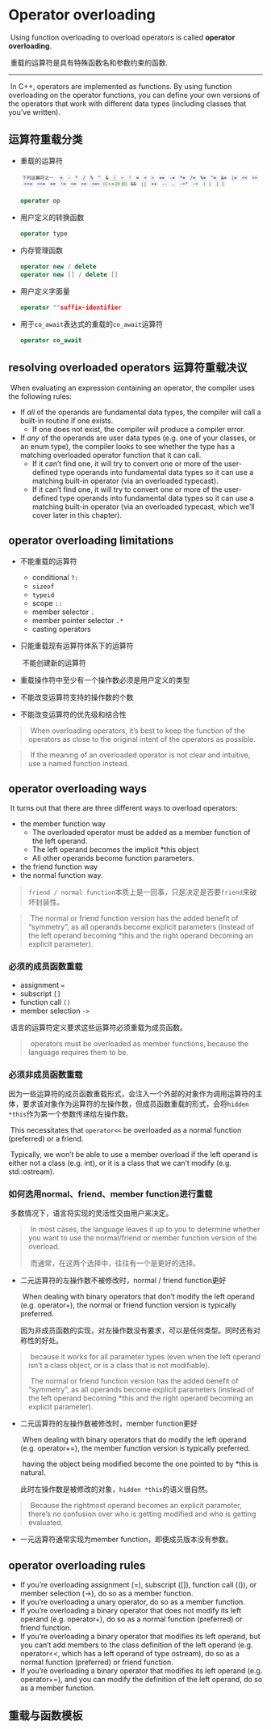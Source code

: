 # Operator overloading

​		Using function overloading to overload operators is called **operator overloading**.

​		重载的运算符是具有特殊函数名和参数约束的函数.

---

​		In C++, operators are implemented as functions. By using function overloading on the operator functions, you can define your own versions of the operators that work with different data types (including classes that you’ve written). 



## 运算符重载分类

- 重载的运算符

  ![image-20221017121556067](https://raw.githubusercontent.com/Mocearan/picgo-server/main/image-20221017121556067.png)

  ```c++
  operator op
  ```

- 用户定义的转换函数

  ```c++
  operator type
  ```

- 内存管理函数

  ```c++
  operator new / delete
  operator new [] / delete []
  ```

- 用户定义字面量

  ```c++
  operator ""suffix-identifier	
  ```

- 用于`co_await`表达式的重载的`co_await`运算符

  ```c++
  operator co_await
  ```

  

## resolving overloaded operators 运算符重载决议

​		When evaluating an expression containing an operator, the compiler uses the following rules:

- If *all* of the operands are fundamental data types, the compiler will call a built-in routine if one exists. 
  - If one does not exist, the compiler will produce a compiler error.
- If *any* of the operands are user data types (e.g. one of your classes, or an enum type), the compiler looks to see whether the type has a matching overloaded operator function that it can call. 
  -  If it can’t find one, it will try to convert one or more of the user-defined type operands into fundamental data types so it can use a matching built-in operator (via an overloaded typecast).
  -  If it can’t find one, it will try to convert one or more of the user-defined type operands into fundamental data types so it can use a matching built-in operator (via an overloaded typecast, which we’ll cover later in this chapter).



## operator overloading limitations

- 不能重载的运算符

  - conditional  ``?:``
  - `sizeof`
  - `typeid`
  - scope  `::`
  - member selector `.`
  - member pointer selector `.*`
  - casting operators

- 只能重载现有运算符体系下的运算符

  ​	不能创建新的运算符

- 重载操作符中至少有一个操作数必须是用户定义的类型

- 不能改变运算符支持的操作数的个数

- 不能改变运算符的优先级和结合性



> ​		When overloading operators, it’s best to keep the function of the operators as close to the original intent of the operators as possible.

> ​		If the meaning of an overloaded operator is not clear and intuitive, use a named function instead.



## operator overloading ways

​		It turns out that there are three different ways to overload operators: 

- the member function way
  - The overloaded operator must be added as a member function of the left operand.
  - The left operand becomes the implicit *this object
  - All other operands become function parameters.
- the friend function way
- the normal function way. 

> `friend / normal function`本质上是一回事，只是决定是否要`friend`来破坏封装性。

> ​		The normal or friend function version has the added benefit of “symmetry”, as all operands become explicit parameters (instead of the left operand becoming *this and the right operand becoming an explicit parameter).



### 必须的成员函数重载

- assignment `=`
- subscript ``[]``
- function call `()`
- member selection ``->`` 

​		语言的运算符定义要求这些运算符必须重载为成员函数。

> ​		operators must be overloaded as member functions, because the language requires them to be.

### 必须非成员函数重载

​		因为一些运算符的成员函数重载形式，会注入一个外部的对象作为调用运算符的主体，要求该对象作为运算符的左操作数，但成员函数重载的形式，会将`hidden *this`作为第一个参数传递给左操作数。

​		This necessitates that `operator<<` be overloaded as a normal function (preferred) or a friend.

​		Typically, we won’t be able to use a member overload if the left operand is either not a class (e.g. int), or it is a class that we can’t modify (e.g. std::ostream).



### 如何选用normal、friend、member function进行重载

​		多数情况下，语言将实现的灵活性交由用户来决定。

> ​		In most cases, the language leaves it up to you to determine whether you want to use the normal/friend or member function version of the overload. 
>
> ​		而通常，在这两个选择中，往往有一个是更好的选择。

- 二元运算符的左操作数不被修改时，normal / friend function更好

  ​		When dealing with binary operators that don’t modify the left operand (e.g. operator+), the normal or friend function version is typically preferred.

  ​		因为非成员函数的实现，对左操作数没有要求，可以是任何类型。同时还有对称性的好处。


> ​		because it works for all parameter types (even when the left operand isn’t a class object, or is a class that is not modifiable).
>
> ​		The normal or friend function version has the added benefit of “symmetry”, as all operands become explicit parameters (instead of the left operand becoming *this and the right operand becoming an explicit parameter).

- 二元运算符的左操作数被修改时，member function更好

  ​		When dealing with binary operators that do modify the left operand (e.g. operator+=), the member function version is typically preferred. 

  ​		having the object being modified become the one pointed to by *this is natural. 

  ​		此时左操作数是被修改的对象，`hidden *this`的语义很自然。

> ​		Because the rightmost operand becomes an explicit parameter, there’s no confusion over who is getting modified and who is getting evaluated.

- 一元运算符通常实现为member function，即便成员版本没有参数。

  



## operator overloading rules

- If you’re overloading assignment (=), subscript ([]), function call (()), or member selection (->), do so as a member function.
- If you’re overloading a unary operator, do so as a member function.
- If you’re overloading a binary operator that does not modify its left operand (e.g. operator+), do so as a normal function (preferred) or friend function.
- If you’re overloading a binary operator that modifies its left operand, but you can’t add members to the class definition of the left operand (e.g. operator<<, which has a left operand of type ostream), do so as a normal function (preferred) or friend function.
- If you’re overloading a binary operator that modifies its left operand (e.g. operator+=), and you can modify the definition of the left operand, do so as a member function.



## 重载与函数模板

​		
